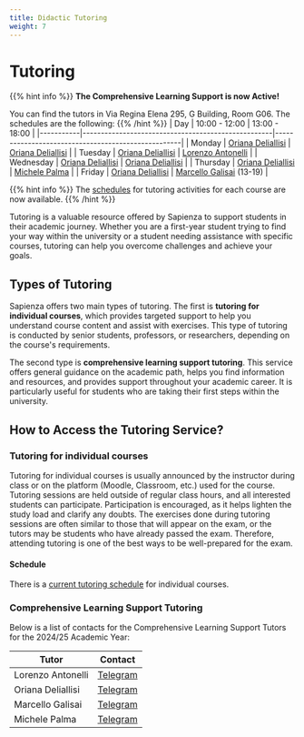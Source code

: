```yaml
---
title: Didactic Tutoring
weight: 7
---
```


# Tutoring
{{% hint info %}}
<i class="fa-solid fa-circle-info" style="color: #74C0FC;"></i> **The Comprehensive Learning Support is now Active!**

You can find the tutors in Via Regina Elena 295, G Building, Room G06. The schedules are the following:
{{% /hint %}}
| Day       | 10:00 - 12:00                                      | 13:00 - 18:00                                      |
|-----------|----------------------------------------------------|----------------------------------------------------|
| Monday    | [Oriana Deliallisi](https://telegram.me/orianani)   | [Oriana Deliallisi](https://telegram.me/orianani)  |
| Tuesday   | [Oriana Deliallisi](https://telegram.me/orianani)   | [Lorenzo Antonelli](https://telegram.me/lorenzosphotos) |
| Wednesday | [Oriana Deliallisi](https://telegram.me/orianani)   | [Oriana Deliallisi](https://telegram.me/orianani)  |
| Thursday  | [Oriana Deliallisi](https://telegram.me/orianani)   | [Michele Palma](https://telegram.me/flyingmp)      |
| Friday    | [Oriana Deliallisi](https://telegram.me/orianani)   | [Marcello Galisai](https://telegram.me/marcellogalisai) (13-19)  |

{{% hint info %}}
<i class="fa-solid fa-circle-info" style="color: #74C0FC;"></i> The [schedules](https://docs.google.com/spreadsheets/d/e/2PACX-1vSAHSW9T4w_J9bEN9lQy6sl4y15zvoD7Gs5-o0Q4IYNM4p-5dEfrK1ipz7sDiEyrhgVFo9jDop7ckHP/pubhtml?gid=1260174614&single=true) for tutoring activities for each course are now available.
{{% /hint %}}

Tutoring is a valuable resource offered by Sapienza to support students in their academic journey. Whether you are a first-year student trying to find your way within the university or a student needing assistance with specific courses, tutoring can help you overcome challenges and achieve your goals.

## Types of Tutoring

Sapienza offers two main types of tutoring. The first is **tutoring for individual courses**, which provides targeted support to help you understand course content and assist with exercises. This type of tutoring is conducted by senior students, professors, or researchers, depending on the course's requirements.

The second type is **comprehensive learning support tutoring**. This service offers general guidance on the academic path, helps you find information and resources, and provides support throughout your academic career. It is particularly useful for students who are taking their first steps within the university.

## How to Access the Tutoring Service?

### Tutoring for individual courses

Tutoring for individual courses is usually announced by the instructor during class or on the platform (Moodle, Classroom, etc.) used for the course. Tutoring sessions are held outside of regular class hours, and all interested students can participate. Participation is encouraged, as it helps lighten the study load and clarify any doubts. The exercises done during tutoring sessions are often similar to those that will appear on the exam, or the tutors may be students who have already passed the exam. Therefore, attending tutoring is one of the best ways to be well-prepared for the exam.

#### Schedule

There is a [current tutoring schedule](https://docs.google.com/spreadsheets/d/e/2PACX-1vSAHSW9T4w_J9bEN9lQy6sl4y15zvoD7Gs5-o0Q4IYNM4p-5dEfrK1ipz7sDiEyrhgVFo9jDop7ckHP/pubhtml?gid=1260174614&single=true) for individual courses.

### Comprehensive Learning Support Tutoring

Below is a list of contacts for the Comprehensive Learning Support Tutors for the 2024/25 Academic Year:

| Tutor             | Contact                                        |
|-------------------|------------------------------------------------|
| Lorenzo Antonelli | [Telegram](https://telegram.me/lorenzosphotos)  |
| Oriana Deliallisi | [Telegram](https://telegram.me/orianani)        |
| Marcello Galisai  | [Telegram](https://telegram.me/marcellogalisai) |
| Michele Palma     | [Telegram](https://telegram.me/flyingmp)        |